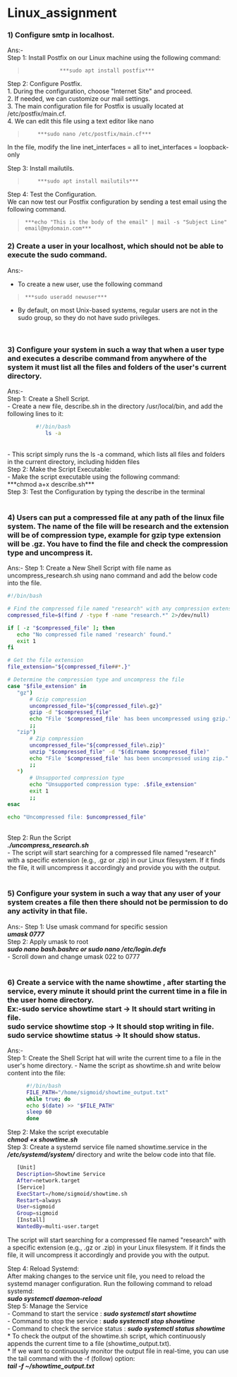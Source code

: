 # Linux_assignment

### 1)  Configure smtp in localhost.<br>
Ans:-<br>
Step 1: Install Postfix  on our Linux machine using the following command:<br> 
>                ***sudo apt install postfix***
              
  Step 2: Configure Postfix.<br>
        1. During the configuration, choose "Internet Site" and proceed.<br>
        2. If needed, we can customize our mail settings. <br>
        3. The main configuration file for Postfix is usually located at /etc/postfix/main.cf. <br>
        4. We can edit this file using a text editor like nano  <br>
 >         ***sudo nano /etc/postfix/main.cf*** 
  In the file, modify the line  inet_interfaces = all to inet_interfaces = loopback-only <br>
        
  Step 3: Install mailutils.<br>
  >         ***sudo apt install mailutils***  
  Step 4: Test the Configuration.<br>
        We can now test our Postfix configuration by sending a test email using the following command.<br>
   >     ***echo "This is the body of the email" | mail -s "Subject Line" email@mydomain.com***
  
### 2)  Create a user in your localhost, which should not be able to execute the sudo command. <br>
Ans:- <br>
  - To create a new user, use the following command <br>
>     ***sudo useradd newuser*** 
  - By default, on most Unix-based systems, regular users are not in the sudo group, so they do not have sudo privileges.
<br>

### 3) Configure your system in such a way that when a user type and executes a describe command from anywhere of the system    it must list all the files and folders of the user's current directory. <br>
 Ans:-<br>
 Step 1: Create a Shell Script.<br>
      - Create a new file, describe.sh in the directory /usr/local/bin, and add the following lines to it:<br>
``` ble.sh 
         #!/bin/bash
            ls -a
```
<br>
      - This script simply runs the ls -a command, which lists all files and folders in the current directory,
   including hidden files<br>
 Step 2: Make the Script Executable:<br>
      - Make the script executable using the following command:<br>
         ***chmod a+x describe.sh***<br>
Step 3: Test the Configuration by typing the describe in the terminal<br><br>

### 4) Users can put a compressed file at any path of the linux file system. The name of the file will be research and the extension will be of compression type, example for gzip type extension will be .gz. You have to find the file and check the compression type and uncompress it.<br>
Ans:-
   Step 1: Create a New Shell Script with file name as uncompress_research.sh using nano command and add the below code into the file.
 ``` ble.sh 
 #!/bin/bash

# Find the compressed file named "research" with any compression extension
compressed_file=$(find / -type f -name "research.*" 2>/dev/null)

if [ -z "$compressed_file" ]; then
    echo "No compressed file named 'research' found."
    exit 1
fi

# Get the file extension
file_extension="${compressed_file##*.}"

# Determine the compression type and uncompress the file
case "$file_extension" in
    "gz")
        # Gzip compression
        uncompressed_file="${compressed_file%.gz}"
        gzip -d "$compressed_file"
        echo "File '$compressed_file' has been uncompressed using gzip."
        ;;
    "zip")
        # Zip compression
        uncompressed_file="${compressed_file%.zip}"
        unzip "$compressed_file" -d "$(dirname $compressed_file)"
        echo "File '$compressed_file' has been uncompressed using zip."
        ;;
    *)
        # Unsupported compression type
        echo "Unsupported compression type: .$file_extension"
        exit 1
        ;;
esac

echo "Uncompressed file: $uncompressed_file"
```
 <br>Step 2: Run the Script<br>
      ***./uncompress_research.sh***<br>
       - The script will start searching for a compressed file named "research" with a specific extension (e.g., .gz or .zip) in our Linux filesystem. If it finds the file, it will uncompress it accordingly and provide you with the output.<br><br>
### 5) Configure your system in such a way that any user of your system creates a file then there should not be permission to do any activity in that file.<br>
Ans:-
  Step 1: Use umask command for specific session<br>
        ***umask 0777***<br>
  Step 2: Apply umask to root<br>
        ***sudo nano bash.bashrc  or sudo nano /etc/login.defs*** <br>
        - Scroll down and change umask 022 to 0777<br><br>

### 6) Create a service with the name showtime , after starting the service, every minute it should print the current time in a file in the user home directory.<br>                                                                                Ex:-sudo service showtime start -> It should start writing in file.<br>                                                     sudo service showtime stop -> It should stop writing in file. <br>                                                      sudo service showtime status -> It should show status.<br>
 Ans:-<br>
Step 1: Create the Shell Script hat will write the current time to a file in the user's home directory.
               - Name the script as showtime.sh and write below content into the file:
```  ble.sh 
      #!/bin/bash
      FILE_PATH="/home/sigmoid/showtime_output.txt"
      while true; do
      echo $(date) >> "$FILE_PATH"
      sleep 60  
      done
```
Step 2: Make the script executable<br>
           ***chmod +x showtime.sh*** <br>
 Step 3: Create a systemd service file named showtime.service in the ***/etc/systemd/system/*** directory and write the below code into that file.
  ``` ble.sh  
     [Unit]
     Description=Showtime Service
     After=network.target
     [Service]
     ExecStart=/home/sigmoid/showtime.sh
     Restart=always
     User=sigmoid
     Group=sigmoid
     [Install]
     WantedBy=multi-user.target
  ```
  
  The script will start searching for a compressed file named "research" with a specific extension (e.g., .gz or .zip) in your Linux filesystem. If it finds the file, it will uncompress it accordingly and provide you with the output.

Step 4:  Reload Systemd:<br>
                After making changes to the service unit file, you need to reload the systemd manager configuration.                    Run the following command to reload systemd:<br>
                 ***sudo systemctl daemon-reload***<br>
 Step 5: Manage the Service<br>
               - Command to start the service : ***sudo systemctl start showtime***<br>
               - Command to stop the service  : ***sudo systemctl stop showtime***<br>
               - Command to check the service status : ***sudo systemctl status showtime***<br>
             * To check the output of the showtime.sh script, which continuously appends the current time to a file (showtime_output.txt).<br>
             * If we want to continuously monitor the output file in real-time, you can use the tail command with the -f (follow) option: <br>
            ***tail -f ~/showtime_output.txt***
